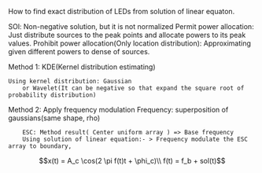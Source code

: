 


How to find exact distribution of LEDs from solution of linear equaton.

SOl: Non-negative solution, but it is not normalized
    Permit power allocation: 
        Just distribute sources to the peak points and allocate powers to its peak values.
    Prohibit power allocation(Only location distribution):
        Approximating given different powers to dense of sources.


Method 1:
    KDE(Kernel distribution estimating)

    Using kernel distribution: Gaussian
        or Wavelet(It can be negative so that expand the square root of probability distribution)
    
Method 2:
    Apply frequency modulation
        Frequency: superposition of gaussians(same shape, rho)

        ESC: Method result( Center uniform array ) => Base frequency
        Using solution of linear equation:- > Frequency modulate the ESC array to boundary,

$$x(t) = A_c \cos(2 \pi f(t)t + \phi_c)\\ f(t) = f_b + sol(t)$$ 